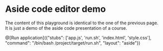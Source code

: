# Aside code editor demo

The content of this playground is identical to the one of the previous page. It is just a demo of the aside code presentation of a course.

@[Run application]({"stubs": ['app.js', 'run.sh', 'index.html', 'style.css'], "command": "/bin/bash /project/target/run.sh", "layout": "aside"})

